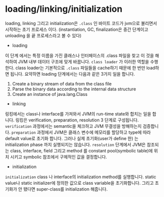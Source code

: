 # loading/linking/initialization

loading, linking 그리고 initialization은 ``.class`` 인 바이트 코드가 jvm으로 불리면서 시작하는 초기 프로세스 이다.
(instantiation, GC, finalization은 중간 단계이고 unloading 을 끝 프로세스라고 볼 수 있다)

- loading

이 단계 에서는 특정 이름을 가진 클래스나 인터페이스의 .class 파일을 찾고 이 것을 해석하여 JVM 내부 데이터 구조에 맞게 바꿉니다.
 ``class loader``  가 이러한 역할을 수행한다. class loader는 기본적으로 ``.class`` 파일들을 cache하기 때문에
 한 번만 load하면 됩니다.
요약하면 loading 단계에서는 다음과 같은 3가지 일을 합니다.

  1. Create a binary stream of data from the class file
  2. Parse the binary data according to the internal data structure
  3. Create an instance of java.lang.Class

- linking

링킹에서는 class나 interface를 가져와서 JVM의 run-time state와 합치는 일을 합니다.
링킹은 verification, preparation, resolution 3 단계로 구성됩니다.
``verification`` 과정에서는  semantic을 체크하고 JVM 무결성을 방해하는지 검증합니다.
``preparation`` 과정에서 JVM은 클래스 변수에 메모리를 할당하고 type에 따라 default value로 초기화 합니다.
그러나 실제 초기화(user가 define 한) 는 initialization phase 까지 실행되지는 않습니다.
``resolution`` 단계에서 JVM은 참조되는 class, interface, field 그리고 method 를 constant pool(symbolic table)에 위치 시키고
symbolic 참조에서 구체적인 값을 결정합니다.

- initialization

``initialization`` class 나 interface의 initialization method를 실행합니다.
static value나 static initializer에 정의한 값으로 class variable을 초기화합니다. 그리고 초기화가 안 됐다면 super-class를 initialization 해줍니다.